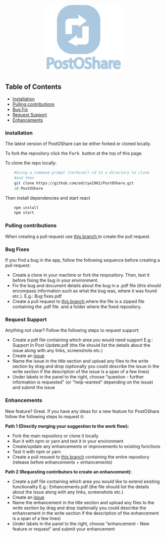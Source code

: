 <p align="center"><img src="https://raw.githubusercontent.com/aditya1962/PostOShare/master/public/images/icons/logo.png" alt="logo"></p>

## Table of Contents 
* <a href="#installation">Installation</a>
* <a href="#pullcontribution">Pulling contributions</a>
* <a href="#bugfixes">Bug Fix</a>
* <a href="#requestsupport">Request Support </a>
* <a href="#enhancements"> Enhancements </a>

<h3 id="installation">Installation</h3>

The latest version of PostOShare can be either forked or cloned locally.

To fork the repository click the <kbd> Fork </kbd> button at the top of this page.

To clone the repo locally:


```bash
    #Using a command prompt (terminal) cd to a directory to clone
    #and then
    git clone https://github.com/aditya1962/PostOShare.git
    cd PostOShare
```

Then install dependencies and start react

```bash
    npm install
    npm start
```


<h3 id="pullcontribution">Pulling contributions</h3>

When creating a pull request use <a href="https://github.com/aditya1962/PostOShare/tree/contributing">this branch </a> to create the pull request. 

<h3 id="bugfixes">Bug Fixes</h3>

If you find a bug in the app, follow the following sequence before creating a pull request:
* Create a clone in your machine or fork the respository. Then, test it before fixing the bug in your environment.
* Fix the bug and document details about the bug in a .pdf file (this should encompass information such as what the bug was, where it was found etc.). E.g.: Bug fixes.pdf
* Create a pull request to <a href="https://github.com/aditya1962/PostOShare/tree/contributing">this branch </a> where the file is a zipped file containing the .pdf file. and a folder where the fixed repository.


<h3 id="requestsupport"> Request Support </h3>

Anything not clear? Follow the following steps to request support:
* Create a pdf file containing which area you would need support E.g.: Support In Post Update.pdf (the file should list the details about the issue along with any links, screenshots etc.)
* Create an <a href="https://github.com/aditya1962/PostOShare/issues/new ">issue</a> 
* Name the issue in the title section and upload any files to the write section by drag and drop (optionally you could describe the issue in the write section if the description of the issue is a span of a few lines)
* Under labels in the panel to the right, choose "question - further information is requested" (or "help-wanted" depending on the issue) and submit the issue


<h3 id="enhancements"> Enhancements </h3>

New feature? Great. If you have any ideas for a new feature for PostOShare follow the following steps to request it:

<b>Path 1 (Directly merging your suggestion to the work flow):</b>
* Fork the main repository or clone it locally
* Run it with npm or yarn and test it in your environment
* Create/update any enhancements or improvements to existing functions
* Test it with npm or yarn 
* Create a pull resuest to <a href="https://githuub.com/aditya1962/PostOShare/tree/contributing">this branch</a> containing the entire repository (release before enhancements + enhancements)


<b>Path 2 (Requesting contributors to create an enhancement):</b>
* Create a pdf file containing which area you would like to extend existing functionality E.g.: Enhancements.pdf (the file should list the details about the issue along with any links, screenshots etc.)
* Create an <a href="https://github.com/aditya1962/PostOShareissue/new">issue</a>
* Name the enhancement in the title section and upload any files to the write section by drag and drop (optionally you could describe the enhancement in the write section if the description of the enhancement is a span of a few lines)
* Under labels in the panel to the right, choose "enhancement - New feature or request" and submit your enhancement
